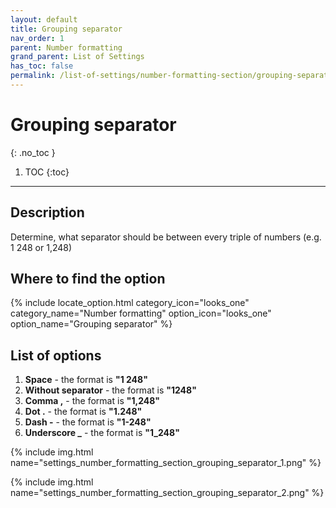 ```yaml
---
layout: default
title: Grouping separator
nav_order: 1
parent: Number formatting
grand_parent: List of Settings
has_toc: false
permalink: /list-of-settings/number-formatting-section/grouping-separator
---
```


# Grouping separator
{: .no_toc }

1. TOC
{:toc}

---

## Description
Determine, what separator should be between every triple of numbers (e.g. 1 248 or 1,248)

## Where to find the option
{% include locate_option.html category_icon="looks_one" category_name="Number formatting" option_icon="looks_one" option_name="Grouping separator" %}

## List of options
1. **Space** - the format is **"1 248"**
1. **Without separator** - the format is **"1248"**
1. **Comma ,** - the format is **"1,248"**
1. **Dot .** - the format is **"1.248"**
1. **Dash -** - the format is **"1-248"**
1. **Underscore _** - the format is **"1_248"**

{% include img.html name="settings_number_formatting_section_grouping_separator_1.png" %}

{% include img.html name="settings_number_formatting_section_grouping_separator_2.png" %}